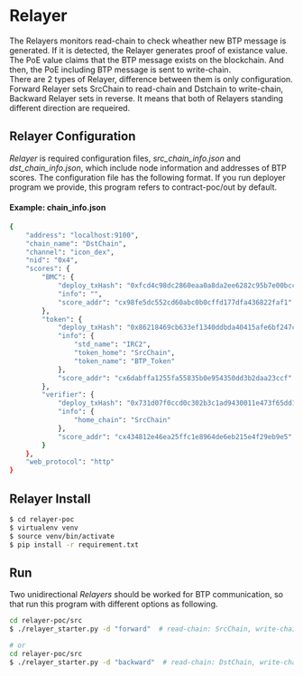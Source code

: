 # Relayer

The Relayers monitors read-chain to check wheather new BTP message is generated. If it is detected, the Relayer generates proof of existance value. The PoE value claims that the BTP message exists on the blockchain. And then, the PoE including BTP message is sent to write-chain.  
There are 2 types of Relayer, difference between them is only configuration. Forward Relayer sets SrcChain to read-chain and Dstchain to write-chain, Backward Relayer sets in reverse. It means that both of Relayers standing different direction are requeired.  
 
## Relayer Configuration
*Relayer* is required configuration files, *src_chain_info.json* and *dst_chain_info.json*, which include node information and addresses of BTP scores. The configuration file has the following format. If you run deployer program we provide, this program refers to contract-poc/out by default. 

#### Example: chain_info.json
```bash
{
    "address": "localhost:9100",
    "chain_name": "DstChain",
    "channel": "icon_dex",
    "nid": "0x4",
    "scores": {
        "BMC": {
            "deploy_txHash": "0xfcd4c98dc2860eaa0a8da2ee6282c95b7e00bccbf165f58ff9edaf063d9c42bd",
            "info": "",
            "score_addr": "cx98fe5dc552cd60abc0b0cffd177dfa436822faf1"
        },
        "token": {
            "deploy_txHash": "0x86218469cb633ef1340ddbda40415afe6bf247c76f45182faaefc9c89cda8002",
            "info": {
                "std_name": "IRC2",
                "token_home": "SrcChain",
                "token_name": "BTP_Token"
            },
            "score_addr": "cx6dabffa1255fa55835b0e954350dd3b2daa23ccf"
        },
        "verifier": {
            "deploy_txHash": "0x731d07f0ccd0c302b3c1ad9430011e473f65dd179779151624f16bced1da2d6d",
            "info": {
                "home_chain": "SrcChain"
            },
            "score_addr": "cx434812e46ea25ffc1e8964de6eb215e4f29eb9e5"
        }
    },
    "web_protocol": "http"
}
```
## Relayer Install

```bash
$ cd relayer-poc
$ virtualenv venv
$ source venv/bin/activate
$ pip install -r requirement.txt
```

## Run
Two unidirectional *Relayers* should be worked for BTP communication, so that run this program with different options as following.

```bash
cd relayer-poc/src
$ ./relayer_starter.py -d "forward"  # read-chain: SrcChain, write-chain: DstChain

# or
cd relayer-poc/src
$ ./relayer_starter.py -d "backward"  # read-chain: DstChain, write-chain: SrcChain
```